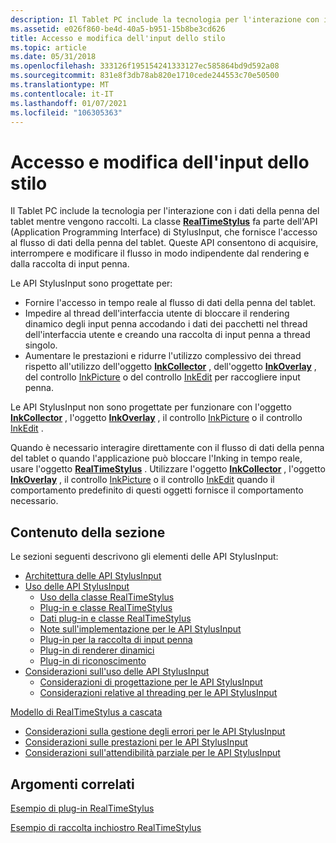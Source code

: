 ```yaml
---
description: Il Tablet PC include la tecnologia per l'interazione con i dati della penna del tablet mentre vengono raccolti.
ms.assetid: e026f860-be4d-40a5-b951-15b8be3cd626
title: Accesso e modifica dell'input dello stilo
ms.topic: article
ms.date: 05/31/2018
ms.openlocfilehash: 333126f195154241333127ec585864bd9d592a08
ms.sourcegitcommit: 831e8f3db78ab820e1710cede244553c70e50500
ms.translationtype: MT
ms.contentlocale: it-IT
ms.lasthandoff: 01/07/2021
ms.locfileid: "106305363"
---
```

# <a name="accessing-and-manipulating-stylus-input"></a>Accesso e modifica dell'input dello stilo

Il Tablet PC include la tecnologia per l'interazione con i dati della penna del tablet mentre vengono raccolti. La classe [**RealTimeStylus**](realtimestylus-class.md) fa parte dell'API (Application Programming Interface) di StylusInput, che fornisce l'accesso al flusso di dati della penna del tablet. Queste API consentono di acquisire, interrompere e modificare il flusso in modo indipendente dal rendering e dalla raccolta di input penna.

Le API StylusInput sono progettate per:

-   Fornire l'accesso in tempo reale al flusso di dati della penna del tablet.
-   Impedire al thread dell'interfaccia utente di bloccare il rendering dinamico degli input penna accodando i dati dei pacchetti nel thread dell'interfaccia utente e creando una raccolta di input penna a thread singolo.
-   Aumentare le prestazioni e ridurre l'utilizzo complessivo dei thread rispetto all'utilizzo dell'oggetto [**InkCollector**](inkcollector-class.md) , dell'oggetto [**InkOverlay**](inkoverlay-class.md) , del controllo [InkPicture](inkpicture-control-reference.md) o del controllo [InkEdit](inkedit-control-reference.md) per raccogliere input penna.

Le API StylusInput non sono progettate per funzionare con l'oggetto [**InkCollector**](inkcollector-class.md) , l'oggetto [**InkOverlay**](inkoverlay-class.md) , il controllo [InkPicture](inkpicture-control-reference.md) o il controllo [InkEdit](inkedit-control-reference.md) .

Quando è necessario interagire direttamente con il flusso di dati della penna del tablet o quando l'applicazione può bloccare l'Inking in tempo reale, usare l'oggetto [**RealTimeStylus**](realtimestylus-class.md) . Utilizzare l'oggetto [**InkCollector**](inkcollector-class.md) , l'oggetto [**InkOverlay**](inkoverlay-class.md) , il controllo [InkPicture](inkpicture-control-reference.md) o il controllo [InkEdit](inkedit-control-reference.md) quando il comportamento predefinito di questi oggetti fornisce il comportamento necessario.

## <a name="in-this-section"></a>Contenuto della sezione

Le sezioni seguenti descrivono gli elementi delle API StylusInput:

-   [Architettura delle API StylusInput](architecture-of-the-stylusinput-apis.md)
-   [Uso delle API StylusInput](working-with-the-stylusinput-apis.md)
    -   [Uso della classe RealTimeStylus](working-with-the-realtimestylus-class.md)
    -   [Plug-in e classe RealTimeStylus](plug-ins-and-the-realtimestylus-class.md)
    -   [Dati plug-in e classe RealTimeStylus](plug-in-data-and-the-realtimestylus-class.md)
    -   [Note sull'implementazione per le API StylusInput](implementation-notes-for-the-stylusinput-apis.md)
    -   [Plug-in per la raccolta di input penna](ink-collection-plug-ins.md)
    -   [Plug-in di renderer dinamici](dynamic-renderer-plug-ins.md)
    -   [Plug-in di riconoscimento](recognizer-plug-ins.md)
-   [Considerazioni sull'uso delle API StylusInput](considerations-when-using-the-stylusinput-apis.md)
    -   [Considerazioni di progettazione per le API StylusInput](design-considerations-for-the-stylusinput-apis.md)
    -   [Considerazioni relative al threading per le API StylusInput](threading-considerations-for-the-stylusinput-apis.md)

[Modello di RealTimeStylus a cascata](the-cascaded-realtimestylus-model.md)

-   [Considerazioni sulla gestione degli errori per le API StylusInput](error-handling-considerations-for-the-stylusinput-apis.md)
-   [Considerazioni sulle prestazioni per le API StylusInput](performance-considerations-for-the-stylusinput-apis.md)
-   [Considerazioni sull'attendibilità parziale per le API StylusInput](partial-trust-considerations-for-the-stylusinput-apis.md)

## <a name="related-topics"></a>Argomenti correlati

<dl> <dt>

[Esempio di plug-in RealTimeStylus](realtimestylus-plug-in-sample.md)
</dt> <dt>

[Esempio di raccolta inchiostro RealTimeStylus](realtimestylus-ink-collection-sample.md)
</dt> </dl>

 

 



